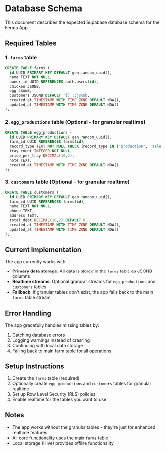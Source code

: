 # Database Schema

This document describes the expected Supabase database schema for the Ferma App.

## Required Tables

### 1. `farms` table
```sql
CREATE TABLE farms (
  id UUID PRIMARY KEY DEFAULT gen_random_uuid(),
  name TEXT NOT NULL,
  owner_id UUID REFERENCES auth.users(id),
  chicken JSONB,
  egg JSONB,
  customers JSONB DEFAULT '[]'::jsonb,
  created_at TIMESTAMP WITH TIME ZONE DEFAULT NOW(),
  updated_at TIMESTAMP WITH TIME ZONE DEFAULT NOW()
);
```

### 2. `egg_productions` table (Optional - for granular realtime)
```sql
CREATE TABLE egg_productions (
  id UUID PRIMARY KEY DEFAULT gen_random_uuid(),
  farm_id UUID REFERENCES farms(id),
  record_type TEXT NOT NULL CHECK (record_type IN ('production', 'sale', 'broken', 'large')),
  tray_count INTEGER NOT NULL,
  price_per_tray DECIMAL(10,2),
  note TEXT,
  created_at TIMESTAMP WITH TIME ZONE DEFAULT NOW()
);
```

### 3. `customers` table (Optional - for granular realtime)
```sql
CREATE TABLE customers (
  id UUID PRIMARY KEY DEFAULT gen_random_uuid(),
  farm_id UUID REFERENCES farms(id),
  name TEXT NOT NULL,
  phone TEXT,
  address TEXT,
  total_debt DECIMAL(10,2) DEFAULT 0,
  created_at TIMESTAMP WITH TIME ZONE DEFAULT NOW(),
  updated_at TIMESTAMP WITH TIME ZONE DEFAULT NOW()
);
```

## Current Implementation

The app currently works with:
- **Primary data storage**: All data is stored in the `farms` table as JSONB columns
- **Realtime streams**: Optional granular streams for `egg_productions` and `customers` tables
- **Fallback**: If granular tables don't exist, the app falls back to the main `farms` table stream

## Error Handling

The app gracefully handles missing tables by:
1. Catching database errors
2. Logging warnings instead of crashing
3. Continuing with local data storage
4. Falling back to main farm table for all operations

## Setup Instructions

1. Create the `farms` table (required)
2. Optionally create `egg_productions` and `customers` tables for granular realtime
3. Set up Row Level Security (RLS) policies
4. Enable realtime for the tables you want to use

## Notes

- The app works without the granular tables - they're just for enhanced realtime features
- All core functionality uses the main `farms` table
- Local storage (Hive) provides offline functionality
